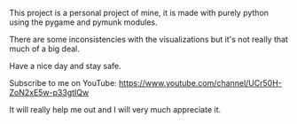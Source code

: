 This project is a personal project of mine, it is made with purely python using the pygame and pymunk modules.

There are some inconsistencies with the visualizations but it's not really that much of a big deal.

Have a nice day and stay safe.


Subscribe to me on YouTube: https://www.youtube.com/channel/UCr50H-ZoN2xE5w-p33gtIQw

It will really help me out and I will very much appreciate it.
